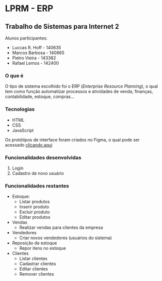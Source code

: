 # LPRM - ERP
## Trabalho de Sistemas para Internet 2
Alunos participantes:
- Luccas R. Hoff - 140635
- Marcos Barbosa - 140665
- Pietro Vieira - 143382
- Rafael Lemos - 142400

### O que é
O tipo de sistema escolhido foi o ERP (*Enterprise Resource Planning*), o qual tem como função automatizar processos e atividades de venda, finanças, contabilidade, estoque, compras...

### Tecnologias
- HTML
- CSS
- JavaScript

Os protótipos de interface foram criados no Figma, o qual pode ser acessado [clicando aqui](https://www.figma.com/file/xt11G5eRqHzFQquJmKjU5s/ERP---SI2?node-id=0%3A1)

### Funcionalidades desenvolvidas
1. Login
2. Cadastro de novo usuário

### Funcionalidades restantes
- Estoque:
  - Listar produtos
  - Inserir produto
  - Excluir produto
  - Editar produtos
- Vendas
  - Realizar vendas para clientes da empresa
- Vendedores
  - Criar novos vendedores (usuários do sistema)
- Reposição de estoque
  - Repor itens no estoque
- Clientes
  - Listar clientes
  - Cadastrar clientes
  - Editar clientes
  - Remover clientes